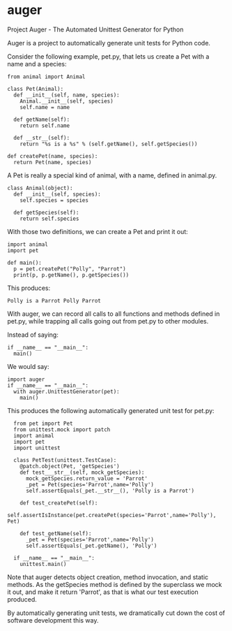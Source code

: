# auger
Project Auger - The Automated Unittest Generator for Python

Auger is a project to automatically generate unit tests for Python code. 

Consider the following example, pet.py, that lets us create a Pet with a name and a species:

    from animal import Animal
    
    class Pet(Animal):
      def __init__(self, name, species):
        Animal.__init__(self, species)
        self.name = name
    
      def getName(self):
        return self.name
    
      def __str__(self):
        return "%s is a %s" % (self.getName(), self.getSpecies())

    def createPet(name, species):
      return Pet(name, species)

A Pet is really a special kind of animal, with a name, defined in animal.py.

    class Animal(object):
      def __init__(self, species):
        self.species = species
    
      def getSpecies(self):
        return self.species   
    
With those two definitions, we can create a Pet and print it out:
    
    import animal
    import pet
    
    def main():
      p = pet.createPet("Polly", "Parrot")
      print(p, p.getName(), p.getSpecies())
    
This produces:

    Polly is a Parrot Polly Parrot
    
With auger, we can record all calls to all functions and methods defined in pet.py,
while trapping all calls going out from pet.py to other modules.

Instead of saying:

    if __name__ == "__main__":
      main() 

We would say:

    import auger
    if __name__ == "__main__":
      with auger.UnittestGenerator(pet):
        main() 

This produces the following automatically generated unit test for pet.py:

      from pet import Pet
      from unittest.mock import patch
      import animal
      import pet
      import unittest

      class PetTest(unittest.TestCase):
        @patch.object(Pet, 'getSpecies')
        def test___str__(self, mock_getSpecies):
          mock_getSpecies.return_value = 'Parrot'
          _pet = Pet(species='Parrot',name='Polly')
          self.assertEquals(_pet.__str__(), 'Polly is a Parrot')

        def test_createPet(self):
          self.assertIsInstance(pet.createPet(species='Parrot',name='Polly'), Pet)

        def test_getName(self):
          _pet = Pet(species='Parrot',name='Polly')
          self.assertEquals(_pet.getName(), 'Polly')

      if __name__ == "__main__":
        unittest.main()

Note that auger detects object creation, method invocation, and static methods. As
the getSpecies method is defined by the superclass we mock it out, and make it return
'Parrot', as that is what our test execution produced.

By automatically generating unit tests, we dramatically cut down the cost of software 
development this way. 
